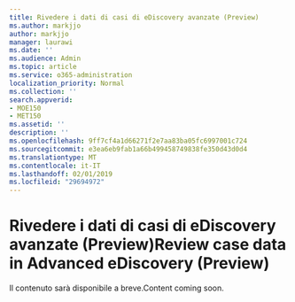 ```yaml
---
title: Rivedere i dati di casi di eDiscovery avanzate (Preview)
ms.author: markjjo
author: markjjo
manager: laurawi
ms.date: ''
ms.audience: Admin
ms.topic: article
ms.service: o365-administration
localization_priority: Normal
ms.collection: ''
search.appverid:
- MOE150
- MET150
ms.assetid: ''
description: ''
ms.openlocfilehash: 9ff7cf4a1d66271f2e7aa83ba05fc6997001c724
ms.sourcegitcommit: e3ea6eb9fab1a66b499458749838fe350d43d0d4
ms.translationtype: MT
ms.contentlocale: it-IT
ms.lasthandoff: 02/01/2019
ms.locfileid: "29694972"
---
```

# <a name="review-case-data-in-advanced-ediscovery-preview"></a><span data-ttu-id="4901e-102">Rivedere i dati di casi di eDiscovery avanzate (Preview)</span><span class="sxs-lookup"><span data-stu-id="4901e-102">Review case data in Advanced eDiscovery (Preview)</span></span>

<span data-ttu-id="4901e-103">Il contenuto sarà disponibile a breve.</span><span class="sxs-lookup"><span data-stu-id="4901e-103">Content coming soon.</span></span>